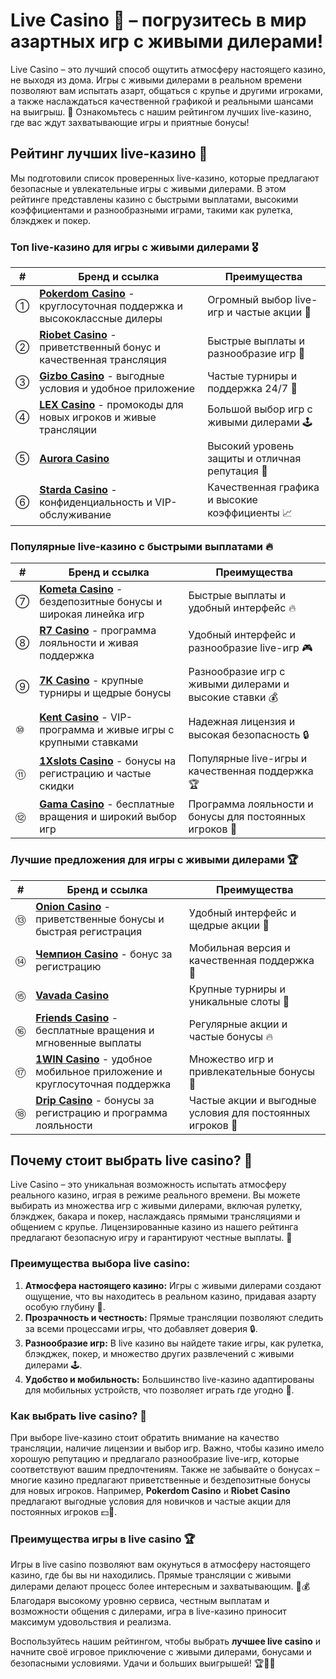 # Live Casino 🎰 – погрузитесь в мир азартных игр с живыми дилерами!

Live Casino – это лучший способ ощутить атмосферу настоящего казино, не выходя из дома. Игры с живыми дилерами в реальном времени позволяют вам испытать азарт, общаться с крупье и другими игроками, а также наслаждаться качественной графикой и реальными шансами на выигрыш. 🎉 Ознакомьтесь с нашим рейтингом лучших live-казино, где вас ждут захватывающие игры и приятные бонусы!

## Рейтинг лучших live-казино 🎲

Мы подготовили список проверенных live-казино, которые предлагают безопасные и увлекательные игры с живыми дилерами. В этом рейтинге представлены казино с быстрыми выплатами, высокими коэффициентами и разнообразными играми, такими как рулетка, блэкджек и покер.

### Топ live-казино для игры с живыми дилерами 🎖

| #  | Бренд и ссылка                                                                                             | Преимущества                                                                                               |
|----|------------------------------------------------------------------------------------------------------------|-----------------------------------------------------------------------------------------------------------|
| ①  | **[Pokerdom Casino](https://brandplay.link/4k77v2yx)** - круглосуточная поддержка и высококлассные дилеры  | Огромный выбор live-игр и частые акции 🎉                                                                  |
| ②  | **[Riobet Casino](https://brandplay.link/7xBLTPyj)** - приветственный бонус и качественная трансляция       | Быстрые выплаты и разнообразие игр 🎰                                                                      |
| ③  | **[Gizbo Casino](https://brandplay.link/bprXw4YV)** - выгодные условия и удобное приложение                 | Частые турниры и поддержка 24/7 💎                                                                        |
| ④  | **[LEX Casino](https://brandplay.link/zW4hdDFV)** - промокоды для новых игроков и живые трансляции         | Большой выбор игр с живыми дилерами 🕹                                                                      |
| ⑤  | **[Aurora Casino](https://10trafic-stat2.com/click/668546556bcc6313411604bd/6766/13032/subaccount)**      | Высокий уровень защиты и отличная репутация 💎                                                             |
| ⑥  | **[Starda Casino](https://brandplay.link/fB7xwRFL)** - конфиденциальность и VIP-обслуживание               | Качественная графика и высокие коэффициенты 📈                                                             |

### Популярные live-казино с быстрыми выплатами 🔥

| #  | Бренд и ссылка                                                                                             | Преимущества                                                                                               |
|----|------------------------------------------------------------------------------------------------------------|-----------------------------------------------------------------------------------------------------------|
| ⑦  | **[Kometa Casino](https://brandplay.link/8ZymQJV8)** - бездепозитные бонусы и широкая линейка игр          | Быстрые выплаты и удобный интерфейс 🔥                                                                     |
| ⑧  | **[R7 Casino](https://brandplay.link/bMd3Yjsw)** - программа лояльности и живая поддержка                  | Удобный интерфейс и разнообразие live-игр 🎮                                                                |
| ⑨  | **[7K Casino](https://brandplay.link/BvQyFShp)** - крупные турниры и щедрые бонусы                         | Разнообразие игр с живыми дилерами и высокие ставки 💰                                                     |
| ⑩  | **[Kent Casino](https://brandplay.link/Fv2WP3js)** - VIP-программа и живые игры с крупными ставками         | Надежная лицензия и высокая безопасность 🔒                                                                |
| ⑪  | **[1Xslots Casino](https://brandplay.link/hSB1khtr)** - бонусы на регистрацию и частые скидки              | Популярные live-игры и качественная поддержка 🏆                                                           |
| ⑫  | **[Gama Casino](https://brandplay.link/j6NMKsDz)** - бесплатные вращения и широкий выбор игр               | Программа лояльности и бонусы для постоянных игроков 🎉                                                    |

### Лучшие предложения для игры с живыми дилерами 🏆

| #  | Бренд и ссылка                                                                                             | Преимущества                                                                                               |
|----|------------------------------------------------------------------------------------------------------------|-----------------------------------------------------------------------------------------------------------|
| ⑬  | **[Onion Casino](https://brandplay.link/zBGRVpQ9)** - приветственные бонусы и быстрая регистрация          | Удобный интерфейс и щедрые акции 🎁                                                                        |
| ⑭  | **[Чемпион Casino](https://temon-gter.cfd/go/lRq?p80412p304504pcc44t17455)** - бонус за регистрацию        | Мобильная версия и качественная поддержка 📱                                                               |
| ⑮  | **[Vavada Casino](https://vavadapartner.pro/?promo=ea5c9275-6854-4505-94fc-95ab18221945-linkb2)**         | Крупные турниры и уникальные слоты 🏅                                                                      |
| ⑯  | **[Friends Casino](https://gofriends.vc/linkb2)** - бесплатные вращения и мгновенные выплаты               | Регулярные акции и частые бонусы 🔥                                                                        |
| ⑰  | **[1WIN Casino](https://brandplay.link/smXVpBbG)** - удобное мобильное приложение и круглосуточная поддержка | Множество игр и привлекательные бонусы 📲                                                                  |
| ⑱  | **[Drip Casino](https://drp-ircp01.com/c07e6a3db)** - бонусы за регистрацию и программа лояльности         | Частые акции и выгодные условия для постоянных игроков 💎                                                 |

## Почему стоит выбрать live casino? 🎥

Live Casino – это уникальная возможность испытать атмосферу реального казино, играя в режиме реального времени. Вы можете выбирать из множества игр с живыми дилерами, включая рулетку, блэкджек, бакара и покер, наслаждаясь прямыми трансляциями и общением с крупье. Лицензированные казино из нашего рейтинга предлагают безопасную игру и гарантируют честные выплаты. 🎲

### Преимущества выбора live casino:

1. **Атмосфера настоящего казино:** Игры с живыми дилерами создают ощущение, что вы находитесь в реальном казино, придавая азарту особую глубину 🎉.
2. **Прозрачность и честность:** Прямые трансляции позволяют следить за всеми процессами игры, что добавляет доверия 🔒.
3. **Разнообразие игр:** В live казино вы найдете такие игры, как рулетка, блэкджек, покер, и множество других развлечений с живыми дилерами 🕹.
4. **Удобство и мобильность:** Большинство live-казино адаптированы для мобильных устройств, что позволяет играть где угодно 📱.

### Как выбрать live casino? 🎲

При выборе live-казино стоит обратить внимание на качество трансляции, наличие лицензии и выбор игр. Важно, чтобы казино имело хорошую репутацию и предлагало разнообразие live-игр, которые соответствуют вашим предпочтениям. Также не забывайте о бонусах – многие казино предлагают приветственные и бездепозитные бонусы для новых игроков. Например, **Pokerdom Casino** и **Riobet Casino** предлагают выгодные условия для новичков и частые акции для постоянных игроков 💵💫.

### Преимущества игры в live casino 🏆

Игры в live casino позволяют вам окунуться в атмосферу настоящего казино, где бы вы ни находились. Прямые трансляции с живыми дилерами делают процесс более интересным и захватывающим. 🎉💰 Благодаря высокому уровню сервиса, честным выплатам и возможности общения с дилерами, игра в live-казино приносит максимум удовольствия и реализма.

Воспользуйтесь нашим рейтингом, чтобы выбрать **лучшее live casino** и начните своё игровое приключение с живыми дилерами, бонусами и безопасными условиями. Удачи и больших выигрышей! 🏆💸🍀
